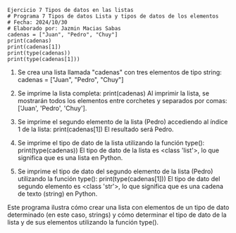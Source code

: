 ```
Ejercicio 7 Tipos de datos en las listas 
# Programa 7 Tipos de datos Lista y tipos de datos de los elementos 
# Fecha: 2024/10/30
# Elaborado por: Jazmin Macias Sabas 
cadenas = ["Juan", "Pedro", "Chuy"]
print(cadenas)
print(cadenas[1])
print(type(cadenas))
print(type(cadenas[1]))
```
1. Se crea una lista llamada "cadenas" con tres elementos de tipo string:
cadenas = ["Juan", "Pedro", "Chuy"]

2. Se imprime la lista completa:
print(cadenas)
Al imprimir la lista, se mostrarán todos los elementos entre corchetes y separados por comas: ['Juan', 'Pedro', 'Chuy'].

3. Se imprime el segundo elemento de la lista (Pedro) accediendo al índice 1 de la lista:
print(cadenas[1])
El resultado será Pedro.

4. Se imprime el tipo de dato de la lista utilizando la función type():
print(type(cadenas))
El tipo de dato de la lista es <class 'list'>, lo que significa que es una lista en Python.

5. Se imprime el tipo de dato del segundo elemento de la lista (Pedro) utilizando la función type():
print(type(cadenas[1]))
El tipo de dato del segundo elemento es <class 'str'>, lo que significa que es una cadena de texto (string) en Python.

Este programa ilustra cómo crear una lista con elementos de un tipo de dato determinado (en este caso, strings) y cómo determinar el tipo de dato de la lista y de sus elementos utilizando la función type().
